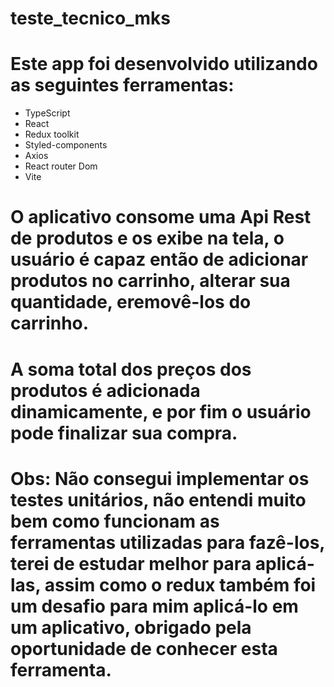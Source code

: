 # teste_tecnico_mks

# Este app foi desenvolvido utilizando as seguintes ferramentas:

- TypeScript
- React
- Redux toolkit
- Styled-components
- Axios
- React router Dom
- Vite

# O aplicativo consome uma Api Rest de produtos e os exibe na tela, o usuário é capaz então de adicionar produtos no carrinho, alterar sua quantidade, eremovê-los do carrinho.

# A soma total dos preços dos produtos é adicionada dinamicamente, e por fim o usuário pode finalizar sua compra.

# Obs: Não consegui implementar os testes unitários, não entendi muito bem como funcionam as ferramentas utilizadas para fazê-los, terei de estudar melhor para aplicá-las, assim como o redux também foi um desafio para mim aplicá-lo em um aplicativo, obrigado pela oportunidade de conhecer esta ferramenta.
